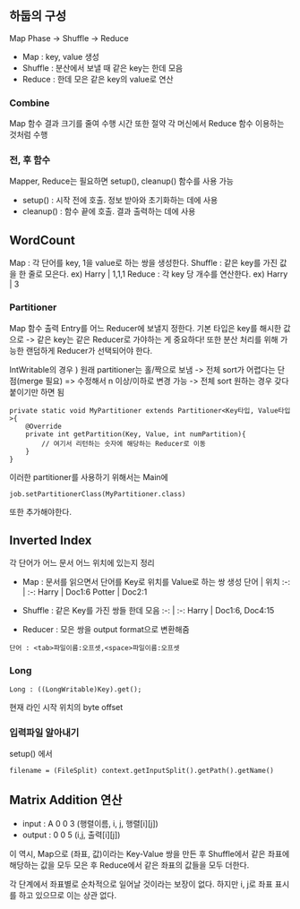 ## 하둡의 구성

Map Phase -> Shuffle -> Reduce

- Map : key, value 생성
- Shuffle : 분산에서 보낼 때 같은 key는 한데 모음
- Reduce : 한데 모은 같은 key의 value로 연산

### Combine
 Map 함수 결과 크기를 줄여 수행 시간 또한 절약
각 머신에서 Reduce 함수 이용하는 것처럼 수행

### 전, 후 함수
Mapper, Reduce는 필요하면 setup(), cleanup() 함수를 사용 가능
- setup() : 시작 전에 호출. 정보 받아와 초기화하는 데에 사용
- cleanup() : 함수 끝에 호출. 결과 출력하는 데에 사용


## WordCount
Map : 각 단어를 key, 1을 value로 하는 쌍을 생성한다.
Shuffle : 같은 key를 가진 값을 한 줄로 모은다. ex) Harry | 1,1,1
Reduce : 각 key 당 개수를 연산한다. ex) Harry | 3

### Partitioner
Map 함수 출력 Entry를 어느 Reducer에 보낼지 정한다.
기본 타입은 key를 해시한 값으로 -> 같은 key는 같은 Reducer로 가야하는 게 중요하다!
또한 분산 처리를 위해 가능한 랜덤하게 Reducer가 선택되어야 한다.

IntWritable의 경우 ) 
원래 partitioner는 홀/짝으로 보냄 -> 전체 sort가 어렵다는 단점(merge 필요)
=> 수정해서 n 이상/이하로 변경 가능 -> 전체 sort 원하는 경우 갖다 붙이기만 하면 됨

```
private static void MyPartitioner extends Partitioner<Key타입, Value타입>{
	@Override
	private int getPartition(Key, Value, int numPartition){
		// 여기서 리턴하는 숫자에 해당하는 Reducer로 이동
	}
}
```

이러한 partitioner를 사용하기 위해서는 Main에
```
job.setPartitionerClass(MyPartitioner.class)
```
또한 추가해야한다.


## Inverted Index
각 단어가 어느 문서 어느 위치에 있는지 정리

- Map : 문서를 읽으면서 단어를 Key로 위치를 Value로 하는 쌍 생성
단어 | 위치
 :-: | :-:
Harry | Doc1:6 
Potter | Doc2:1

- Shuffle : 같은 Key를 가진 쌍들 한데 모음
:-: | :-:
Harry | Doc1:6, Doc4:15

- Reducer : 모은 쌍을 output format으로 변환해줌
```
단어 : <tab>파일이름:오프셋,<space>파일이름:오프셋
```

### Long
```
Long : ((LongWritable)Key).get();
```
현재 라인 시작 위치의 byte offset

### 입력파일 알아내기
setup() 에서
```
filename = (FileSplit) context.getInputSplit().getPath().getName()
```

## Matrix Addition 연산
- input : A 0 0 3 (행렬이름, i, j, 행렬[i][j])
- output : 0 0 5 (i,j, 출력[i][j])

이 역시,
Map으로 (좌표, 값)이라는 Key-Value 쌍을 만든 후
Shuffle에서 같은 좌표에 해당하는 값을 모두 모은 후
Reduce에서 같은 좌표의 값들을 모두 더한다.

각 단계에서 좌표별로 순차적으로 일어날 것이라는 보장이 없다. 하지만 i, j로 좌표 표시를 하고 있으므로 이는 상관 없다.
